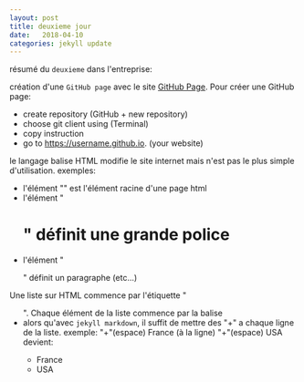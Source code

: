 ```yaml
---
layout: post
title: deuxieme jour
date:   2018-04-10
categories: jekyll update
---
```

résumé du `deuxieme` dans l'entreprise:

création d'une `GitHub page` avec le site [GitHub Page][githubpage].
Pour créer une GitHub page:
+ create repository (GitHub + new repository)
+ choose git client using (Terminal)
+ copy instruction
+ go to https://username.github.io. (your website)

le langage balise HTML modifie le site internet mais n'est pas le plus simple d'utilisation.
exemples:
+ l'élément "<html>" est l'élément racine d'une page html
+ l'élément "<h1>" définit une grande police
+ l'élément "<p>" définit un paragraphe (etc...)

Une liste sur HTML commence par l'étiquette "<ul>". Chaque élément de la liste commence par la balise <li> alors qu'avec `jekyll markdown`, il suffit de mettre des "+" a chaque ligne de la liste.
exemple:
"+"(espace) France (à la ligne) "+"(espace) USA   
devient:
+ France
+ USA




[githubpage]: https://pages.github.com
